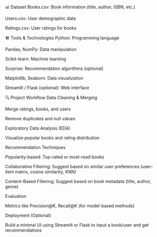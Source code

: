 📊 Dataset
Books.csv: Book information (title, author, ISBN, etc.)

Users.csv: User demographic data

Ratings.csv: User ratings for books

🛠️ Tools & Technologies
Python: Programming language

Pandas, NumPy: Data manipulation

Scikit-learn: Machine learning

Surprise: Recommendation algorithms (optional)

Matplotlib, Seaborn: Data visualization

Streamlit / Flask (optional): Web interface

🔍 Project Workflow
Data Cleaning & Merging

Merge ratings, books, and users

Remove duplicates and null values

Exploratory Data Analysis (EDA)

Visualize popular books and rating distribution

Recommendation Techniques

Popularity-based: Top-rated or most-read books

Collaborative Filtering: Suggest based on similar user preferences (user-item matrix, cosine similarity, KNN)

Content-Based Filtering: Suggest based on book metadata (title, author, genre)

Evaluation

Metrics like Precision@K, Recall@K (for model-based methods)

Deployment (Optional)

Build a minimal UI using Streamlit or Flask to input a book/user and get recommendations

